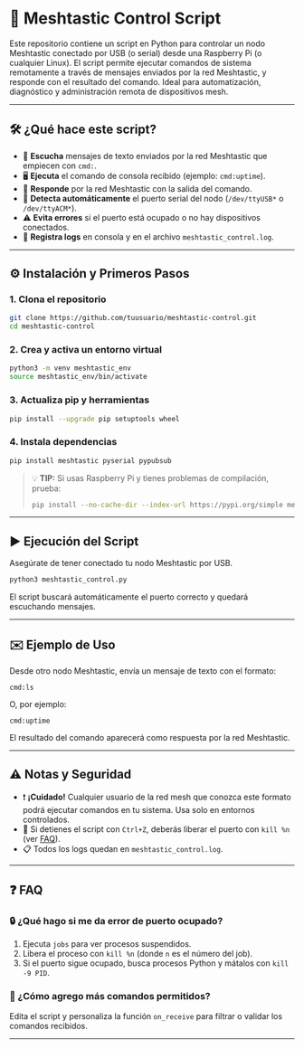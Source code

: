 # 🚀 Meshtastic Control Script

Este repositorio contiene un script en Python para controlar un nodo Meshtastic conectado por USB (o serial) desde una Raspberry Pi (o cualquier Linux). El script permite ejecutar comandos de sistema remotamente a través de mensajes enviados por la red Meshtastic, y responde con el resultado del comando. Ideal para automatización, diagnóstico y administración remota de dispositivos mesh.

---

## 🛠️ ¿Qué hace este script?

- 📡 **Escucha** mensajes de texto enviados por la red Meshtastic que empiecen con `cmd:`.
- 🖥️ **Ejecuta** el comando de consola recibido (ejemplo: `cmd:uptime`).
- 💬 **Responde** por la red Meshtastic con la salida del comando.
- 🔌 **Detecta automáticamente** el puerto serial del nodo (`/dev/ttyUSB*` o `/dev/ttyACM*`).
- ⚠️ **Evita errores** si el puerto está ocupado o no hay dispositivos conectados.
- 📝 **Registra logs** en consola y en el archivo `meshtastic_control.log`.

---

## ⚙️ Instalación y Primeros Pasos

### 1. Clona el repositorio

```bash
git clone https://github.com/tuusuario/meshtastic-control.git
cd meshtastic-control
```

### 2. Crea y activa un entorno virtual

```bash
python3 -m venv meshtastic_env
source meshtastic_env/bin/activate
```

### 3. Actualiza pip y herramientas

```bash
pip install --upgrade pip setuptools wheel
```

### 4. Instala dependencias

```bash
pip install meshtastic pyserial pypubsub
```

> 💡 **TIP:** Si usas Raspberry Pi y tienes problemas de compilación, prueba:
> ```bash
> pip install --no-cache-dir --index-url https://pypi.org/simple meshtastic
> ```

---

## ▶️ Ejecución del Script

Asegúrate de tener conectado tu nodo Meshtastic por USB.

```bash
python3 meshtastic_control.py
```

El script buscará automáticamente el puerto correcto y quedará escuchando mensajes.

---

## ✉️ Ejemplo de Uso

Desde otro nodo Meshtastic, envía un mensaje de texto con el formato:

```
cmd:ls
```
O, por ejemplo:
```
cmd:uptime
```

El resultado del comando aparecerá como respuesta por la red Meshtastic.

---

## ⚠️ Notas y Seguridad

- ❗ **¡Cuidado!** Cualquier usuario de la red mesh que conozca este formato podrá ejecutar comandos en tu sistema. Usa solo en entornos controlados.
- 🛑 Si detienes el script con `Ctrl+Z`, deberás liberar el puerto con `kill %n` (ver [FAQ](#faq)).
- 📋 Todos los logs quedan en `meshtastic_control.log`.

---

## ❓ FAQ

### 🔒 ¿Qué hago si me da error de puerto ocupado?
1. Ejecuta `jobs` para ver procesos suspendidos.
2. Libera el proceso con `kill %n` (donde `n` es el número del job).
3. Si el puerto sigue ocupado, busca procesos Python y mátalos con `kill -9 PID`.

### 🧩 ¿Cómo agrego más comandos permitidos?
Edita el script y personaliza la función `on_receive` para filtrar o validar los comandos recibidos.

---

